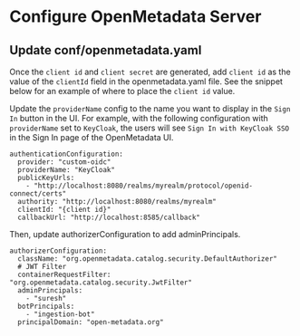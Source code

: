 # Configure OpenMetadata Server

## Update conf/openmetadata.yaml

Once the `client id` and `client secret` are generated, add `client id` as the value of the `clientId` field in the openmetadata.yaml file. See the snippet below for an example of where to place the `client id` value.

Update the `providerName` config to the name you want to display in the `Sign In` button in the UI. For example, with the following configuration with `providerName` set to `KeyCloak`, the users will see `Sign In with KeyCloak SSO` in the Sign In page of the OpenMetadata UI.

```
authenticationConfiguration:
  provider: "custom-oidc"
  providerName: "KeyCloak"
  publicKeyUrls: 
    - "http://localhost:8080/realms/myrealm/protocol/openid-connect/certs"
  authority: "http://localhost:8080/realms/myrealm"
  clientId: "{client id}"
  callbackUrl: "http://localhost:8585/callback"
```

Then, update authorizerConfiguration to add adminPrincipals.

```
authorizerConfiguration:
  className: "org.openmetadata.catalog.security.DefaultAuthorizer"
  # JWT Filter
  containerRequestFilter: "org.openmetadata.catalog.security.JwtFilter"
  adminPrincipals:
    - "suresh"
  botPrincipals:
    - "ingestion-bot"
  principalDomain: "open-metadata.org"
```
